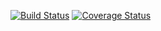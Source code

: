 [![Build Status](https://travis-ci.org/devangnegandhi/intern-testtools.svg?branch=master)](https://travis-ci.org/devangnegandhi/intern-testtools)
[![Coverage Status](https://coveralls.io/repos/devangnegandhi/intern-testtools/badge.png)](https://coveralls.io/r/devangnegandhi/intern-testtools)